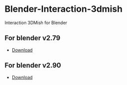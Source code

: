 # Blender-Interaction-3dmish
Interaction 3DMish for Blender

## For blender v2.79
* [Download](https://github.com/3DMish/Blender-Interaction-3dmish/archive/v2.79.zip)

## For blender v2.90
* [Download](https://raw.githubusercontent.com/3DMish/Blender-Interaction-3dmish/master/blender%20v2.90/scripts/presets/keyconfig/3DMish.py)
